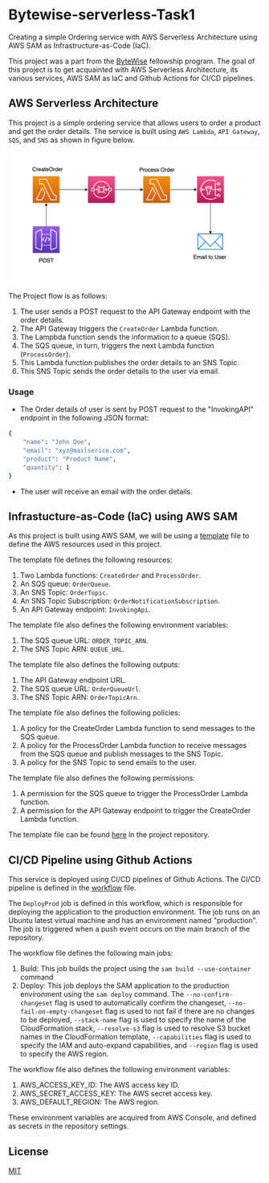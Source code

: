# Bytewise-serverless-Task1

Creating a simple Ordering service with AWS Serverless Architecture using AWS SAM as Infrastructure-as-Code (IaC).

This project was a part from the [ByteWise](https://www.bytewiseltd.com/) fellowship program.
The goal of this project is to get acquainted with AWS Serverless Architecture, its various services, AWS SAM as IaC and Github Actions for CI/CD pipelines.

## AWS Serverless Architecture

This project is a simple ordering service that allows users to order a product and get the order details. The service is built using `AWS Lambda`, `API Gateway`, `SQS`, and ``SNS`` as shown in figure below.

![AWS Serverless Architecture](/images/Task-Flow.jpg)

The Project flow is as follows:

1. The user sends a POST request to the API Gateway endpoint with the order details.
2. The API Gateway triggers the `CreateOrder` Lambda function.
3. The Lampbda function sends the information to a queue (SQS).
4. The SQS queue, in turn, triggers the next Lambda function (`ProcessOrder`).
5. This Lambda function publishes the order details to an SNS Topic.
6. This SNS Topic sends the order details to the user via email.

### Usage

+ The Order details of user is sent by POST request to the "InvokingAPI" endpoint in the following JSON format:

```bash
{
    "name": "John Doe",
    "email": "xyz@mailserice.com",
    "product": "Product Name",
    "quantity": 1
}

```

+ The user will receive an email with the order details.

## Infrastucture-as-Code (IaC) using AWS SAM

As this project is built using AWS SAM, we will be using a [template](/template.yaml) file to define the AWS resources used in this project.

The template file defines the following resources:

1. Two Lambda functions: `CreateOrder` and `ProcessOrder`.
2. An SQS queue: `OrderQueue`.
3. An SNS Topic: `OrderTopic`.
4. An SNS Topic Subscription: `OrderNotificationSubscription`.
5. An API Gateway endpoint:  `InvokingApi`.

The template file also defines the following environment variables:

1. The SQS queue URL: `ORDER_TOPIC_ARN`.
2. The SNS Topic ARN: `QUEUE_URL`.

The template file also defines the following outputs:

1. The API Gateway endpoint URL.
2. The SQS queue URL:  `OrderQueueUrl`.
3. The SNS Topic ARN:  `OrderTopicArn`.

The template file also defines the following policies:

1. A policy for the CreateOrder Lambda function to send messages to the SQS queue.
2. A policy for the ProcessOrder Lambda function to receive messages from the SQS queue and publish messages to the SNS Topic.
3. A policy for the SNS Topic to send emails to the user.

The template file also defines the following permissions:

1. A permission for the SQS queue to trigger the ProcessOrder Lambda function.
2. A permission for the API Gateway endpoint to trigger the CreateOrder Lambda function.

The template file can be found [here](/template.yaml) in the project repository.

## CI/CD Pipeline using Github Actions

This service is deployed using CI/CD pipelines of Github Actions. The CI/CD pipeline is defined in the [workflow](/.github/workflows/sam-pipeline.yml) file.

The `DeployProd` job is defined in this workflow, which is responsible for deploying the application to the production environment. The job runs on an Ubuntu latest virtual machine and has an environment named "production". The job is triggered when a push event occurs on the main branch of the repository.

 The workflow file defines the following main jobs:

1. Build: This job builds the project using the `sam build --use-container` command
2. Deploy: This job deploys the SAM application to the production environment using the `sam deploy` command. The `--no-confirm-changeset` flag is used to automatically confirm the changeset, `--no-fail-on-empty-changeset` flag is used to not fail if there are no changes to be deployed, `--stack-name` flag is used to specify the name of the CloudFormation stack, `--resolve-s3` flag is used to resolve S3 bucket names in the CloudFormation template, `--capabilities` flag is used to specify the IAM and auto-expand capabilities, and `--region` flag is used to specify the AWS region.

The workflow file also defines the following environment variables:

1. AWS_ACCESS_KEY_ID: The AWS access key ID.
2. AWS_SECRET_ACCESS_KEY: The AWS secret access key.
3. AWS_DEFAULT_REGION: The AWS region.

These environment variables are acquired from AWS Console, and defined as secrets in the repository settings.

## License

[MIT](https://choosealicense.com/licenses/mit/)
